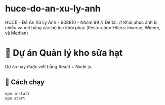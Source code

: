# huce-do-an-xu-ly-anh
HUCE - Đồ Án Xử Lý Ảnh - 608810 - Nhóm 99 //
Đề tài: //
Khôi phục ảnh bị nhiễu và mờ bằng các bộ lọc khôi phục (Restoration Filters: Inverse, Wiener, và Median)
# 🌰 Dự án Quản lý kho sữa hạt

Dự án này được viết bằng React + Node.js.

## 🚀 Cách chạy
```bash
npm install
npm start

